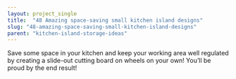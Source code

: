 ```yaml
---
layout: project_single
title:  "48 Amazing space-saving small kitchen island designs"
slug: "48-amazing-space-saving-small-kitchen-island-designs"
parent: "kitchen-island-storage-ideas"
---
```

Save some space in your kitchen and keep your working area well regulated by creating a slide-out cutting board on wheels on your own! You’ll be proud by the end result!